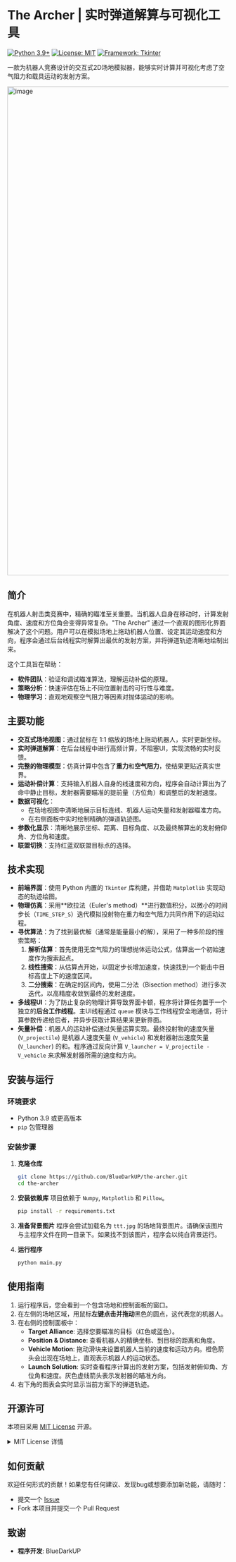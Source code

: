 # The Archer | 实时弹道解算与可视化工具

[![Python 3.9+](https://img.shields.io/badge/python-3.9+-blue.svg)](https://www.python.org/downloads/)
[![License: MIT](https://img.shields.io/badge/License-MIT-yellow.svg)](https://opensource.org/licenses/MIT)
[![Framework: Tkinter](https://img.shields.io/badge/Framework-Tkinter-orange.svg)](https://docs.python.org/3/library/tkinter.html)

一款为机器人竞赛设计的交互式2D场地模拟器，能够实时计算并可视化考虑了空气阻力和载具运动的发射方案。

<img width="1917" height="1109" alt="image" src="https://github.com/user-attachments/assets/6cea0299-b5d6-4f25-97a9-5de167d8d1e9" />

## 简介

在机器人射击类竞赛中，精确的瞄准至关重要。当机器人自身在移动时，计算发射角度、速度和方位角会变得异常复杂。"The Archer" 通过一个直观的图形化界面解决了这个问题。用户可以在模拟场地上拖动机器人位置、设定其运动速度和方向，程序会通过后台线程实时解算出最优的发射方案，并将弹道轨迹清晰地绘制出来。

这个工具旨在帮助：
*   **软件团队**：验证和调试瞄准算法，理解运动补偿的原理。
*   **策略分析**：快速评估在场上不同位置射击的可行性与难度。
*   **物理学习**：直观地观察空气阻力等因素对抛体运动的影响。

## 主要功能

*   **交互式场地视图**：通过鼠标在 1:1 缩放的场地上拖动机器人，实时更新坐标。
*   **实时弹道解算**：在后台线程中进行高频计算，不阻塞UI，实现流畅的实时反馈。
*   **完整的物理模型**：仿真计算中包含了**重力**和**空气阻力**，使结果更贴近真实世界。
*   **运动补偿计算**：支持输入机器人自身的线速度和方向，程序会自动计算出为了命中静止目标，发射器需要瞄准的提前量（方位角）和调整后的发射速度。
*   **数据可视化**：
    *   在场地视图中清晰地展示目标连线、机器人运动矢量和发射器瞄准方向。
    *   在右侧面板中实时绘制精确的弹道轨迹图。
*   **参数化显示**：清晰地展示坐标、距离、目标角度、以及最终解算出的发射俯仰角、方位角和速度。
*   **联盟切换**：支持红蓝双联盟目标点的选择。

## 技术实现

*   **前端界面**：使用 Python 内置的 `Tkinter` 库构建，并借助 `Matplotlib` 实现动态的轨迹绘图。
*   **物理仿真**：采用**欧拉法（Euler's method）**进行数值积分，以微小的时间步长（`TIME_STEP_S`）迭代模拟投射物在重力和空气阻力共同作用下的运动过程。
*   **寻优算法**：为了找到最优解（通常是能量最小的解），采用了一种多阶段的搜索策略：
    1.  **解析估算**：首先使用无空气阻力的理想抛体运动公式，估算出一个初始速度作为搜索起点。
    2.  **线性搜索**：从估算点开始，以固定步长增加速度，快速找到一个能击中目标高度上下的速度区间。
    3.  **二分搜索**：在确定的区间内，使用二分法（Bisection method）进行多次迭代，以高精度收敛到最终的发射速度。
*   **多线程UI**：为了防止复杂的物理计算导致界面卡顿，程序将计算任务置于一个独立的**后台工作线程**。主UI线程通过 `queue` 模块与工作线程安全地通信，将计算参数传递给后者，并异步获取计算结果来更新界面。
*   **矢量补偿**：机器人的运动补偿通过矢量运算实现。最终投射物的速度矢量 (`V_projectile`) 是机器人速度矢量 (`V_vehicle`) 和发射器射出速度矢量 (`V_launcher`) 的和。程序通过反向计算 `V_launcher = V_projectile - V_vehicle` 来求解发射器所需的速度和方向。

## 安装与运行

### 环境要求
*   Python 3.9 或更高版本
*   `pip` 包管理器

### 安装步骤

1.  **克隆仓库**
    ```bash
    git clone https://github.com/BlueDarkUP/the-archer.git
    cd the-archer
    ```

2.  **安装依赖库**
    项目依赖于 `Numpy`, `Matplotlib` 和 `Pillow`。
    ```bash
    pip install -r requirements.txt
    ```

3.  **准备背景图片**
    程序会尝试加载名为 `ttt.jpg` 的场地背景图片。请确保该图片与主程序文件在同一目录下。如果找不到该图片，程序会以纯白背景运行。

4.  **运行程序**
    ```bash
    python main.py
    ```

## 使用指南

1.  运行程序后，您会看到一个包含场地和控制面板的窗口。
2.  在左侧的场地区域，用鼠标**左键点击并拖动**黑色的圆点，这代表您的机器人。
3.  在右侧的控制面板中：
    *   **Target Alliance**: 选择您要瞄准的目标（红色或蓝色）。
    *   **Position & Distance**: 查看机器人的精确坐标、到目标的距离和角度。
    *   **Vehicle Motion**: 拖动滑块来设置机器人当前的速度和运动方向。橙色箭头会出现在场地上，直观表示机器人的运动状态。
    *   **Launch Solution**: 实时查看程序计算出的发射方案，包括发射俯仰角、方位角和速度。灰色虚线箭头表示发射器的瞄准方向。
4.  右下角的图表会实时显示当前方案下的弹道轨迹。

## 开源许可

本项目采用 [MIT License](./LICENSE) 开源。

<details>
<summary>MIT License 详情</summary>

```
MIT License

Copyright (c) 2025 [Your Name or Organization]

Permission is hereby granted, free of charge, to any person obtaining a copy
of this software and associated documentation files (the "Software"), to deal
in the Software without restriction, including without limitation the rights
to use, copy, modify, merge, publish, distribute, sublicense, and/or sell
copies of the Software, and to permit persons to whom the Software is
furnished to do so, subject to the following conditions:

The above copyright notice and this permission notice shall be included in all
copies or substantial portions of the Software.

THE SOFTWARE IS PROVIDED "AS IS", WITHOUT WARRANTY OF ANY KIND, EXPRESS OR
IMPLIED, INCLUDING BUT NOT LIMITED TO THE WARRANTIES OF MERCHANTABILITY,
FITNESS FOR A PARTICULAR PURPOSE AND NONINFRINGEMENT. IN NO EVENT SHALL THE
AUTHORS OR COPYRIGHT HOLDERS BE LIABLE FOR ANY CLAIM, DAMAGES OR OTHER
LIABILITY, WHETHER IN AN ACTION OF CONTRACT, TORT OR OTHERWISE, ARISING FROM,
OUT OF OR IN CONNECTION WITH THE SOFTWARE OR THE USE OR OTHER DEALINGS IN THE
SOFTWARE.
```
</details>

## 如何贡献

欢迎任何形式的贡献！如果您有任何建议、发现bug或想要添加新功能，请随时：
*   提交一个 [Issue](https://github.com/your_username/the-archer/issues)
*   Fork 本项目并提交一个 Pull Request

## 致谢

*   **程序开发**: BlueDarkUP
